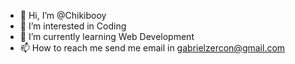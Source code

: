- 👋 Hi, I’m @Chikibooy
- 👀 I’m interested in Coding
- 🌱 I’m currently learning Web Development
- 📫 How to reach me send me email in gabrielzercon@gmail.com

<!---
Chikibooy/Chikibooy is a ✨ special ✨ repository because its `README.md` (this file) appears on your GitHub profile.
You can click the Preview link to take a look at your changes.
--->
